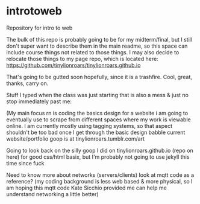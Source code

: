 # introtoweb
Repository for intro to web

The bulk of this repo is probably going to be for my midterm/final, but I still don't super want to describe them in the main readme, so this space can include course things not related to those things. I may also decide to relocate those things to my page repo, which is located here: https://github.com/tinylionroars/tinylionroars.github.io

That's going to be gutted soon hopefully, since it is a trashfire.
Cool, great, thanks, carry on.


Stuff I typed when the class was just starting that is also a mess & just no stop immediately past me:

(My main focus rn is coding the basics design for a website i am going to eventually use to scrape from different spaces where my work is viewable online. I am currently mostly using tagging systems, so that aspect shouldn't be too bad once I get through the basic design babble
current website/portfolio goop is at tinylionroars.tumblr.com/art

Going to look back on the silly goop I did on tinylionroars.github.io (repo on here) for good css/html basix, but I'm probably not going to use jekyll this time since fuck

Need to know more about networks (servers/clients) look at mqtt code as a reference? (my coding background is less web based & more physical, so I am hoping this mqtt code Kate Sicchio provided me can help me understand networking a little better)
